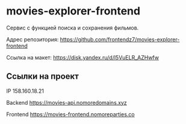 # movies-explorer-frontend
Сервис с функцией поиска и сохранения фильмов. 

Адрес репозитория: https://github.com/frontendz7/movies-explorer-frontend

Ссылка на макет: https://disk.yandex.ru/d/l5VuELR_AZHwfw

## Ссылки на проект

IP 158.160.18.21

Backend https://movies-api.nomoredomains.xyz

Frontend https://movies-frontend.nomoreparties.co